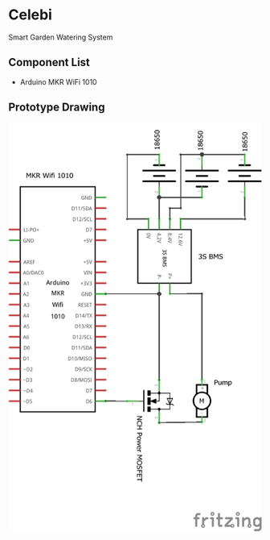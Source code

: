# Celebi
Smart Garden Watering System

## Component List

- Arduino MKR WiFi 1010

## Prototype Drawing
![alt text](https://github.com/TeamAddis/Celebi/blob/main/drawings/Celebi_schem.png)
